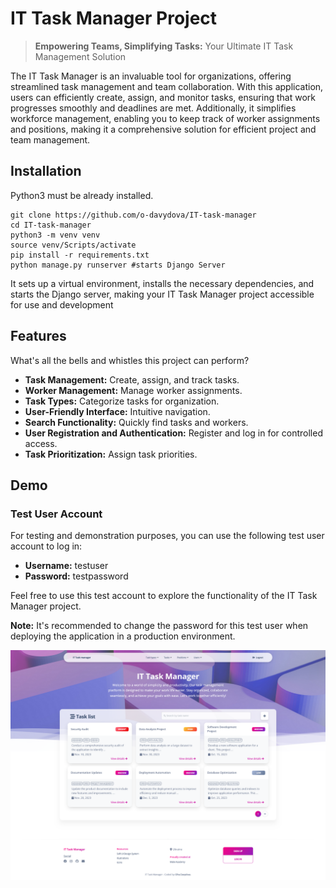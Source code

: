 # IT Task Manager Project
> **Empowering Teams, Simplifying Tasks:** Your Ultimate IT Task Management Solution

The IT Task Manager is an invaluable tool for organizations, 
offering streamlined task management and team collaboration. 
With this application, users can efficiently create, assign, 
and monitor tasks, ensuring that work progresses smoothly and deadlines are met. 
Additionally, it simplifies workforce management, 
enabling you to keep track of worker assignments and positions, 
making it a comprehensive solution for efficient project and team management.

## Installation

Python3 must be already installed.

```shell
git clone https://github.com/o-davydova/IT-task-manager
cd IT-task-manager
python3 -m venv venv
source venv/Scripts/activate
pip install -r requirements.txt
python manage.py runserver #starts Django Server
```

It sets up a virtual environment, installs the necessary dependencies, 
and starts the Django server, making your IT Task Manager project 
accessible for use and development

## Features

What's all the bells and whistles this project can perform?
* **Task Management:** Create, assign, and track tasks.
* **Worker Management:** Manage worker assignments.
* **Task Types:** Categorize tasks for organization.
* **User-Friendly Interface:** Intuitive navigation.
* **Search Functionality:** Quickly find tasks and workers.
* **User Registration and Authentication:** Register and log in for controlled access.
* **Task Prioritization:** Assign task priorities.

## Demo
### Test User Account

For testing and demonstration purposes, you can use the following test user account to log in:

- **Username:** testuser
- **Password:** testpassword

Feel free to use this test account to explore the functionality of the IT Task Manager project.

**Note:** It's recommended to change the password for this test user when deploying the application in a production environment.

![Website Interface](demo.png)
